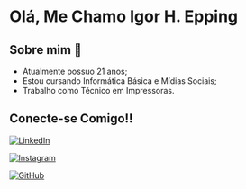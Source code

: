 # Olá, Me Chamo Igor H. Epping 

## Sobre mim 🚀

- Atualmente possuo 21 anos;
- Estou cursando Informática Básica e Mídias Sociais;
- Trabalho como Técnico em Impressoras.

## Conecte-se Comigo!!

[![LinkedIn](https://img.shields.io/badge/LinkedIn-000?style=for-the-badge&logo=linkedin&logoColor=0E76A8)](https://www.linkedin.com/in/igor-epping-526a89247/)

[![Instagram](https://img.shields.io/badge/Instagram-000?style=for-the-badge&logo=instagram)](https://www.instagram.com/igorepping/)

[![GitHub](https://img.shields.io/badge/Github-000?style=for-the-badge&logo=Github)](https://github.com/igorepping19)
